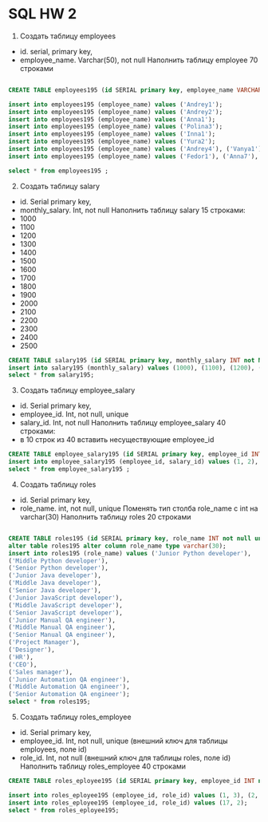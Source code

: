 # SQL HW 2
 
 1. Создать таблицу employees
- id. serial,  primary key,
- employee_name. Varchar(50), not null
Наполнить таблицу employee 70 строками 
``` sql

CREATE TABLE employees195 (id SERIAL primary key, employee_name VARCHAR(50) not NULL ); 

insert into employees195 (employee_name) values ('Andrey1'); 
insert into employees195 (employee_name) values ('Andrey2'); 
insert into employees195 (employee_name) values ('Anna1'); 
insert into employees195 (employee_name) values ('Polina3'); 
insert into employees195 (employee_name) values ('Inna1'); 
insert into employees195 (employee_name) values ('Yura2'); 
insert into employees195 (employee_name) values ('Andrey4'), ('Vanya1'); 
insert into employees195 (employee_name) values ('Fedor1'), ('Anna7'), ('Canya6'), ('Sergey1'), ('Renat1'), ('Nina1'), ('Anna6'), ('Dima1'), ('Dima7'), ('Sasha1'), ('Jora1'), ('Kirill1'), ('Horiton1'), ('Anna9'), ('Sergey11'), ('Zina1'), ('Dasha1'), ('Alexandr1'), ('Vasilii1'), ('Irina1'), ('Valentina1'), ('Nadezhda1'), ('Victor1'), ('Slava1'), ('Nikita1'), ('Olesia1'), ('Irina2'), ('Valentina2'), ('Nadezhda2'), ('Victor2'), ('Slava2'), ('Nikita2'), ('Olesia2'), ('Irina3'), ('Valentina3'), ('Nadezhda3'), ('Victor3'), ('Slava3'), ('Nikita3'), ('Olesia3'), ('Irina4'), ('Valentina4'), ('Nadezhda4'), ('Victor4'), ('Slava4'), ('Nikita4'), ('Olesia4'), ('Dasha2'), ('Irina5'), ('Valentina5'), ('Nadezhda5'), ('Victor5'), ('Slava5'), ('Nikita5'), ('Olesia5'), ('Dasha3'), ('Vasiya3'), ('Irina7'), ('Valentina7'), ('Nadezhda7'), ('Victor7'), ('Slava7'); 

select * from employees195 ;
``` 

 2. Создать таблицу salary
- id. Serial  primary key,
- monthly_salary. Int, not null
Наполнить таблицу salary 15 строками:
- 1000
- 1100
- 1200
- 1300
- 1400
- 1500
- 1600
- 1700
- 1800
- 1900
- 2000
- 2100
- 2200
- 2300
- 2400
- 2500 

``` sql
CREATE TABLE salary195 (id SERIAL primary key, monthly_salary INT not NULL );
insert into salary195 (monthly_salary) values (1000), (1100), (1200), (1300), (1400), (1500), (1600), (1700), (1800), (1900), (2000), (2100), (2200), (2300), (2400), (2500);
select * from salary195; 
``` 

 3. Создать таблицу employee_salary
- id. Serial  primary key,
- employee_id. Int, not null, unique
- salary_id. Int, not null
Наполнить таблицу employee_salary 40 строками:
- в 10 строк из 40 вставить несуществующие employee_id 

``` sql
CREATE TABLE employee_salary195 (id SERIAL primary key, employee_id INT not null unique, salary_id int not null);
insert into employee_salary195 (employee_id, salary_id) values (1, 2), (2, 5), (3, 5), (4, 6), (5, 2), (6, 1), (7, 8), (8, 1), (9, 5), (10, 5), (11, 6), (12, 3), (13, 2), (14, 10), (15, 8), (16, 5), (17, 3), (18, 3), (19, 9), (20, 1), (21, 13), (22, 4), (23, 8), (24, 1), (25, 6), (27, 6), (29, 1), (30, 4), (89, 2), (99, 1), (101, 3), (84, 9), (96, 1), (123, 6), (142, 3), (132, 1), (106, 7), (139, 9);
select * from employee_salary195 ;
``` 

4.  Создать таблицу roles
- id. Serial  primary key,
- role_name. int, not null, unique
Поменять тип столба role_name с int на varchar(30)
Наполнить таблицу roles 20 строками  
``` sql

CREATE TABLE roles195 (id SERIAL primary key, role_name INT not null unique);
alter table roles195 alter column role_name type varchar(30);
insert into roles195 (role_name) values ('Junior Python developer'),
('Middle Python developer'),
('Senior Python developer'),
('Junior Java developer'),
('Middle Java developer'), 
('Senior Java developer'),
('Junior JavaScript developer'),
('Middle JavaScript developer'),
('Senior JavaScript developer'),
('Junior Manual QA engineer'),
('Middle Manual QA engineer'),
('Senior Manual QA engineer'),
('Project Manager'),
('Designer'),
('HR'),
('CEO'),
('Sales manager'),
('Junior Automation QA engineer'),
('Middle Automation QA engineer'),
('Senior Automation QA engineer'); 
select * from roles195; 
``` 

5. Создать таблицу roles_employee
- id. Serial  primary key,
- employee_id. Int, not null, unique (внешний ключ для таблицы employees, поле id)
- role_id. Int, not null (внешний ключ для таблицы roles, поле id)
Наполнить таблицу roles_employee 40 строками

``` sql
CREATE TABLE roles_eployee195 (id SERIAL primary key, employee_id INT not null unique, role_id  INT not null, foreign key (employee_id) references employees195 (id), foreign key (role_id) references roles195 (id) ) ;

insert into roles_eployee195 (employee_id, role_id) values (1, 3), (2, 5), (3, 5), (7, 2), (20, 4), (9, 9), (5, 13), (23, 4), (11, 2), (10, 2), (22, 13), (21, 3), (34, 4), (6, 7), (36, 7), (39, 7), (41, 5), (46, 2), (43, 6), (47, 9), (50, 6), (55, 8), (60, 7), (62, 4), (65, 7), (63, 4), (51, 4), (45, 7), (52, 2), (53, 4), (56, 8), (66, 4), (25, 7), (29, 7), (31, 2), (26, 9), (27, 1), (42, 1), (38, 6); 
insert into roles_eployee195 (employee_id, role_id) values (17, 2); 
select * from roles_eployee195; 
``` 

